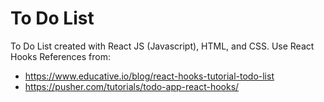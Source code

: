 # To Do List

To Do List created with React JS (Javascript), HTML, and CSS. Use React Hooks
References from:
- https://www.educative.io/blog/react-hooks-tutorial-todo-list
- https://pusher.com/tutorials/todo-app-react-hooks/
